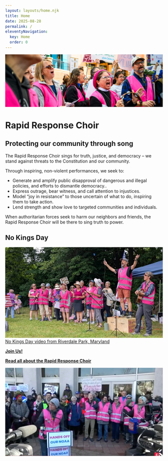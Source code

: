 ```yaml
---
layout: layouts/home.njk
title: Home
date: 2025-08-28
permalink: /
eleventyNavigation:
  key: Home
  order: 0
---
```


![](/static/img/nyt_header.jpg)

# Rapid Response Choir

## Protecting our community through song

The Rapid Response Choir sings for truth, justice, and democracy – we stand against threats to the Constitution and our community.

Through inspiring, non-violent performances, we seek to:

* Generate and amplify public disapproval of dangerous and illegal policies, and efforts to dismantle democracy..
* Express outrage, bear witness, and call attention to injustices.
* Model “joy in resistance” to those uncertain of what to do, inspiring them to take action.
* Lend strength and show love to targeted communities and individuals.

When authoritarian forces seek to harm our neighbors and friends, the Rapid Response Choir will be there to sing truth to power.


## No Kings Day

[![No Kings Day](/static/img/NoKings.jpg)](https://bsky.app/profile/jaymallin.bsky.social/post/3lrlzjj64es26)
[No Kings Day video from Riverdale Park, Maryland](https://bsky.app/profile/jaymallin.bsky.social/post/3lrlzjj64es26)

**[Join Us!](./join)**

**[Read all about the Rapid Response Choir](./about)**

![NOAA March 3 2025](/static/img/noaa.jpg)